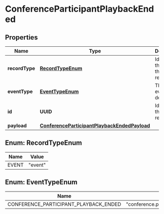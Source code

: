 

# ConferenceParticipantPlaybackEnded


## Properties

Name | Type | Description | Notes
------------ | ------------- | ------------- | -------------
**recordType** | [**RecordTypeEnum**](#RecordTypeEnum) | Identifies the type of the resource. |  [optional]
**eventType** | [**EventTypeEnum**](#EventTypeEnum) | The type of event being delivered. |  [optional]
**id** | **UUID** | Identifies the type of resource. |  [optional]
**payload** | [**ConferenceParticipantPlaybackEndedPayload**](ConferenceParticipantPlaybackEndedPayload.md) |  |  [optional]



## Enum: RecordTypeEnum

Name | Value
---- | -----
EVENT | &quot;event&quot;



## Enum: EventTypeEnum

Name | Value
---- | -----
CONFERENCE_PARTICIPANT_PLAYBACK_ENDED | &quot;conference.participant.playback.ended&quot;



